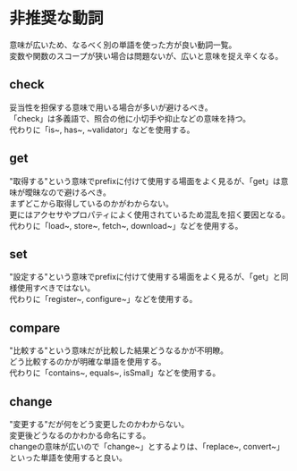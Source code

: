# 非推奨な動詞
意味が広いため、なるべく別の単語を使った方が良い動詞一覧。  
変数や関数のスコープが狭い場合は問題ないが、広いと意味を捉え辛くなる。  

## check
妥当性を担保する意味で用いる場合が多いが避けるべき。  
「check」は多義語で、照合の他に小切手や抑止などの意味を持つ。  
代わりに「is~, has~, ~validator」などを使用する。  

## get
"取得する"という意味でprefixに付けて使用する場面をよく見るが、「get」は意味が曖昧なので避けるべき。  
まずどこから取得しているのかがわからない。  
更にはアクセサやプロパティによく使用されているため混乱を招く要因となる。  
代わりに「load~, store~, fetch~, download~」などを使用する。  

## set
"設定する"という意味でprefixに付けて使用する場面をよく見るが、「get」と同様使用すべきではない。  
代わりに「register~, configure~」などを使用する。

## compare
"比較する"という意味だが比較した結果どうなるかが不明瞭。  
どう比較するのかが明確な単語を使用する。  
代わりに「contains~, equals~, isSmall」などを使用する。

## change
"変更する"だが何をどう変更したのかわからない。  
変更後どうなるのかわかる命名にする。  
changeの意味が広いので「change~」とするよりは、「replace~, convert~」といった単語を使用すると良い。  
